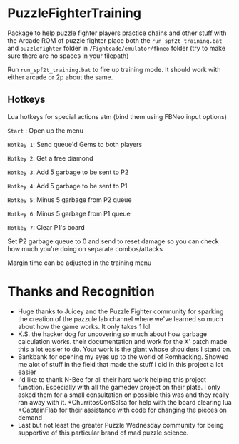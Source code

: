 # PuzzleFighterTraining
Package to help puzzle fighter players practice chains and other stuff with the Arcade ROM of puzzle fighter
place both the `run_spf2t_training.bat` and `puzzlefighter` folder in `/Fightcade/emulator/fbneo` folder (try to make sure there are no spaces in your filepath)

Run `run_spf2t_training.bat` to fire up training mode. It should work with either arcade or 2p about the same.

## Hotkeys
Lua hotkeys for special actions atm (bind them using FBNeo input options)

`Start`   : Open up the menu

`Hotkey 1`: Send queue'd Gems to both players

`Hotkey 2`: Get a free diamond

`Hotkey 3`: Add 5 garbage to be sent to P2

`Hotkey 4`: Add 5 garbage to be sent to P1

`Hotkey 5`: Minus 5 garbage from P2 queue

`Hotkey 6`: Minus 5 garbage from P1 queue

`Hotkey 7`: Clear P1's board

Set P2 garbage queue to 0 and send to reset damage so you can check how much you're doing on separate combos/attacks 

Margin time can be adjusted in the training menu 

# Thanks and Recognition
* Huge thanks to Juicey and the Puzzle Fighter community for sparking the creation of the pazzule lab channel where we've learned so much about how the game works. It only takes 1 lol
* K.S. the hacker dog for uncovering so much about how garbage calculation works. their documentation and work for the X' patch made this a lot easier to do. Your work is the giant whose shoulders I stand on.
* Bankbank for opening my eyes up to the world of Romhacking. Showed me alot of stuff in the field that made the stuff i did in this project a lot easier
* I'd like to thank N-Bee for all their hard work helping this project function. Especially with all the gamedev project on their plate. I only asked them for a small consultation on possible this was and they really ran away with it.
*ChurritosConSalsa for help with the board clearing lua
*CaptainFlab for their assistance with code for changing the pieces on demand
* Last but not least the greater Puzzle Wednesday community for being supportive of this particular brand of mad puzzle science. 
